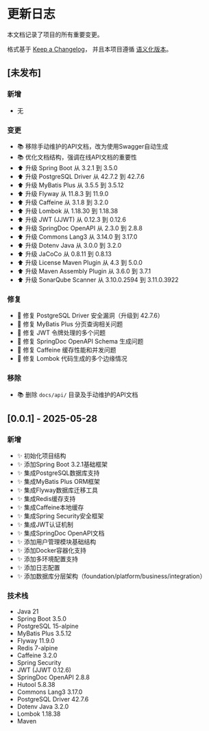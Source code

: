 # 更新日志

本文档记录了项目的所有重要变更。

格式基于 [Keep a Changelog](https://keepachangelog.com/zh-CN/1.0.0/)，
并且本项目遵循 [语义化版本](https://semver.org/lang/zh-CN/)。

## [未发布]

### 新增
- 无

### 变更
- 📚 移除手动维护的API文档，改为使用Swagger自动生成
- 📚 优化文档结构，强调在线API文档的重要性
- :arrow_up: 升级 Spring Boot 从 3.2.1 到 3.5.0
- :arrow_up: 升级 PostgreSQL Driver 从 42.7.2 到 42.7.6
- :arrow_up: 升级 MyBatis Plus 从 3.5.5 到 3.5.12
- :arrow_up: 升级 Flyway 从 11.8.3 到 11.9.0
- :arrow_up: 升级 Caffeine 从 3.1.8 到 3.2.0
- :arrow_up: 升级 Lombok 从 1.18.30 到 1.18.38
- :arrow_up: 升级 JWT (JJWT) 从 0.12.3 到 0.12.6
- :arrow_up: 升级 SpringDoc OpenAPI 从 2.3.0 到 2.8.8
- :arrow_up: 升级 Commons Lang3 从 3.14.0 到 3.17.0
- :arrow_up: 升级 Dotenv Java 从 3.0.0 到 3.2.0
- :arrow_up: 升级 JaCoCo 从 0.8.11 到 0.8.13
- :arrow_up: 升级 License Maven Plugin 从 4.3 到 5.0.0
- :arrow_up: 升级 Maven Assembly Plugin 从 3.6.0 到 3.7.1
- :arrow_up: 升级 SonarQube Scanner 从 3.10.0.2594 到 3.11.0.3922

### 修复
- :bug: 修复 PostgreSQL Driver 安全漏洞（升级到 42.7.6）
- :bug: 修复 MyBatis Plus 分页查询相关问题
- :bug: 修复 JWT 令牌处理的多个问题
- :bug: 修复 SpringDoc OpenAPI Schema 生成问题
- :bug: 修复 Caffeine 缓存性能和并发问题
- :bug: 修复 Lombok 代码生成的多个边缘情况

### 移除
- 📚 删除 `docs/api/` 目录及手动维护的API文档

## [0.0.1] - 2025-05-28

### 新增
- :sparkles: 初始化项目结构
- :sparkles: 添加Spring Boot 3.2.1基础框架
- :sparkles: 集成PostgreSQL数据库支持
- :sparkles: 集成MyBatis Plus ORM框架
- :sparkles: 集成Flyway数据库迁移工具
- :sparkles: 集成Redis缓存支持
- :sparkles: 集成Caffeine本地缓存
- :sparkles: 集成Spring Security安全框架
- :sparkles: 集成JWT认证机制
- :sparkles: 集成SpringDoc OpenAPI文档
- :sparkles: 添加用户管理模块基础结构
- :sparkles: 添加Docker容器化支持
- :sparkles: 添加多环境配置支持
- :sparkles: 添加日志配置
- :sparkles: 添加数据库分层架构（foundation/platform/business/integration）

### 技术栈
- Java 21
- Spring Boot 3.5.0
- PostgreSQL 15-alpine
- MyBatis Plus 3.5.12
- Flyway 11.9.0
- Redis 7-alpine
- Caffeine 3.2.0
- Spring Security
- JWT (JJWT 0.12.6)
- SpringDoc OpenAPI 2.8.8
- Hutool 5.8.38
- Commons Lang3 3.17.0
- PostgreSQL Driver 42.7.6
- Dotenv Java 3.2.0
- Lombok 1.18.38
- Maven
